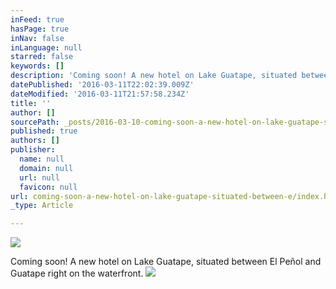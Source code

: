 ```yaml
---
inFeed: true
hasPage: true
inNav: false
inLanguage: null
starred: false
keywords: []
description: 'Coming soon! A new hotel on Lake Guatape, situated between El Peñol and Guatape right on the waterfront.'
datePublished: '2016-03-11T22:02:39.009Z'
dateModified: '2016-03-11T21:57:58.234Z'
title: ''
author: []
sourcePath: _posts/2016-03-10-coming-soon-a-new-hotel-on-lake-guatape-situated-between-e.md
published: true
authors: []
publisher:
  name: null
  domain: null
  url: null
  favicon: null
url: coming-soon-a-new-hotel-on-lake-guatape-situated-between-e/index.html
_type: Article

---
```

![](https://the-grid-user-content.s3-us-west-2.amazonaws.com/62b4ecbc-4a3f-4633-8bdb-e90180c232dd.jpg)

Coming soon! A new hotel on Lake Guatape, situated between El Peñol and Guatape right on the waterfront.
![](https://the-grid-user-content.s3-us-west-2.amazonaws.com/ca879d5d-050b-495c-aec7-ef02f47a0ab5.jpg)
